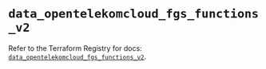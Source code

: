 # `data_opentelekomcloud_fgs_functions_v2`

Refer to the Terraform Registry for docs: [`data_opentelekomcloud_fgs_functions_v2`](https://registry.terraform.io/providers/opentelekomcloud/opentelekomcloud/1.36.51/docs/data-sources/fgs_functions_v2).
